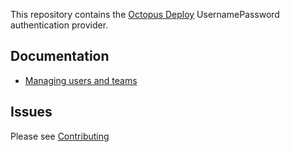 This repository contains the [Octopus Deploy][1] UsernamePassword authentication provider.

## Documentation
- [Managing users and teams][2]

## Issues
Please see [Contributing](CONTRIBUTING.md)

[1]: https://octopus.com
[2]: http://g.octopushq.com/ManagingUsersAndTeams
